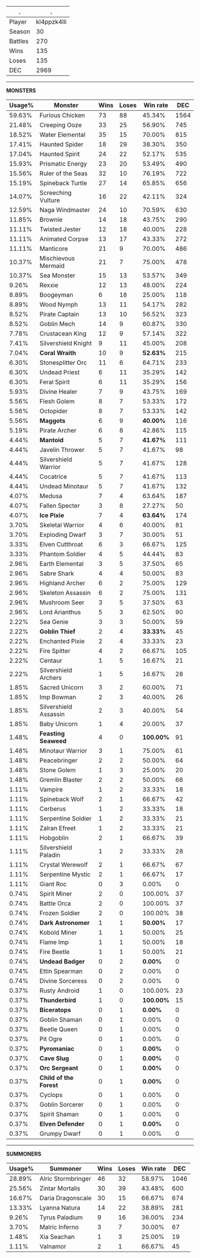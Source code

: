 .|.
|-|-
Player|kl4ppzk4lli
Season|30
Battles|270
Wins|135
Loses|135
DEC|2969

---
**MONSTERS**

Usage%|Monster|Wins|Loses|Win rate|DEC|
-|-|-|-|-|-|
59.63%|Furious Chicken|73|88|45.34%|1564|
21.48%|Creeping Ooze|33|25|56.90%|745|
18.52%|Water Elemental|35|15|70.00%|815|
17.41%|Haunted Spider|18|29|38.30%|350|
17.04%|Haunted Spirit|24|22|52.17%|535|
15.93%|Prismatic Energy|23|20|53.49%|490|
15.56%|Ruler of the Seas|32|10|76.19%|722|
15.19%|Spineback Turtle|27|14|65.85%|656|
14.07%|Screeching Vulture|16|22|42.11%|324|
12.59%|Naga Windmaster|24|10|70.59%|630|
11.85%|Brownie|14|18|43.75%|290|
11.11%|Twisted Jester|12|18|40.00%|228|
11.11%|Animated Corpse|13|17|43.33%|272|
11.11%|Manticore|21|9|70.00%|486|
10.37%|Mischievous Mermaid|21|7|75.00%|478|
10.37%|Sea Monster|15|13|53.57%|349|
9.26%|Rexxie|12|13|48.00%|224|
8.89%|Boogeyman|6|18|25.00%|118|
8.89%|Wood Nymph|13|11|54.17%|282|
8.52%|Pirate Captain|13|10|56.52%|323|
8.52%|Goblin Mech|14|9|60.87%|330|
7.78%|Crustacean King|12|9|57.14%|322|
7.41%|Silvershield Knight|9|11|45.00%|208|
7.04%|**Coral Wraith**|10|9|**52.63%**|215|
6.30%|Stonesplitter Orc|11|6|64.71%|233|
6.30%|Undead Priest|6|11|35.29%|142|
6.30%|Feral Spirit|6|11|35.29%|156|
5.93%|Divine Healer|7|9|43.75%|169|
5.56%|Flesh Golem|8|7|53.33%|172|
5.56%|Octopider|8|7|53.33%|142|
5.56%|**Maggots**|6|9|**40.00%**|116|
5.19%|Pirate Archer|6|8|42.86%|115|
4.44%|**Mantoid**|5|7|**41.67%**|111|
4.44%|Javelin Thrower|5|7|41.67%|98|
4.44%|Silvershield Warrior|5|7|41.67%|128|
4.44%|Cocatrice|5|7|41.67%|113|
4.44%|Undead Minotaur|5|7|41.67%|132|
4.07%|Medusa|7|4|63.64%|187|
4.07%|Fallen Specter|3|8|27.27%|50|
4.07%|**Ice Pixie**|7|4|**63.64%**|174|
3.70%|Skeletal Warrior|4|6|40.00%|81|
3.70%|Exploding Dwarf|3|7|30.00%|51|
3.33%|Elven Cutthroat|6|3|66.67%|125|
3.33%|Phantom Soldier|4|5|44.44%|83|
2.96%|Earth Elemental|3|5|37.50%|65|
2.96%|Sabre Shark|4|4|50.00%|83|
2.96%|Highland Archer|6|2|75.00%|129|
2.96%|Skeleton Assassin|6|2|75.00%|131|
2.96%|Mushroom Seer|3|5|37.50%|63|
2.96%|Lord Arianthus|5|3|62.50%|90|
2.22%|Sea Genie|3|3|50.00%|59|
2.22%|**Goblin Thief**|2|4|**33.33%**|45|
2.22%|Enchanted Pixie|2|4|33.33%|23|
2.22%|Fire Spitter|4|2|66.67%|105|
2.22%|Centaur|1|5|16.67%|21|
2.22%|Silvershield Archers|1|5|16.67%|28|
1.85%|Sacred Unicorn|3|2|60.00%|71|
1.85%|Imp Bowman|2|3|40.00%|26|
1.85%|Silvershield Assassin|2|3|40.00%|54|
1.85%|Baby Unicorn|1|4|20.00%|37|
1.48%|**Feasting Seaweed**|4|0|**100.00%**|91|
1.48%|Minotaur Warrior|3|1|75.00%|61|
1.48%|Peacebringer|2|2|50.00%|64|
1.48%|Stone Golem|1|3|25.00%|20|
1.48%|Gremlin Blaster|2|2|50.00%|66|
1.11%|Vampire|1|2|33.33%|18|
1.11%|Spineback Wolf|2|1|66.67%|42|
1.11%|Cerberus|1|2|33.33%|18|
1.11%|Serpentine Soldier|1|2|33.33%|21|
1.11%|Zalran Efreet|1|2|33.33%|21|
1.11%|Hobgoblin|2|1|66.67%|39|
1.11%|Silvershield Paladin|1|2|33.33%|28|
1.11%|Crystal Werewolf|2|1|66.67%|67|
1.11%|Serpentine Mystic|2|1|66.67%|17|
1.11%|Giant Roc|0|3|0.00%|0|
0.74%|Spirit Miner|2|0|100.00%|37|
0.74%|Battle Orca|2|0|100.00%|37|
0.74%|Frozen Soldier|2|0|100.00%|38|
0.74%|**Dark Astronomer**|1|1|**50.00%**|17|
0.74%|Kobold Miner|1|1|50.00%|25|
0.74%|Flame Imp|1|1|50.00%|18|
0.74%|Fire Beetle|1|1|50.00%|21|
0.74%|**Undead Badger**|0|2|**0.00%**|0|
0.74%|Ettin Spearman|0|2|0.00%|0|
0.74%|Divine Sorceress|0|2|0.00%|0|
0.37%|Rusty Android|1|0|100.00%|23|
0.37%|**Thunderbird**|1|0|**100.00%**|15|
0.37%|**Biceratops**|0|1|**0.00%**|0|
0.37%|Goblin Shaman|0|1|0.00%|0|
0.37%|Beetle Queen|0|1|0.00%|0|
0.37%|Pit Ogre|0|1|0.00%|0|
0.37%|**Pyromaniac**|0|1|**0.00%**|0|
0.37%|**Cave Slug**|0|1|**0.00%**|0|
0.37%|**Orc Sergeant**|0|1|**0.00%**|0|
0.37%|**Child of the Forest**|0|1|**0.00%**|0|
0.37%|Cyclops|0|1|0.00%|0|
0.37%|Goblin Sorcerer|0|1|0.00%|0|
0.37%|Spirit Shaman|0|1|0.00%|0|
0.37%|**Elven Defender**|0|1|**0.00%**|0|
0.37%|Grumpy Dwarf|0|1|0.00%|0|

---
**SUMMONERS**

Usage%|Summoner|Wins|Loses|Win rate|DEC|
-|-|-|-|-|-|
28.89%|Alric Stormbringer|46|32|58.97%|1046|
25.56%|Zintar Mortalis|30|39|43.48%|600|
16.67%|Daria Dragonscale|30|15|66.67%|674|
13.33%|Lyanna Natura|14|22|38.89%|281|
9.26%|Tyrus Paladium|9|16|36.00%|234|
3.70%|Malric Inferno|3|7|30.00%|67|
1.48%|Xia Seachan|1|3|25.00%|19|
1.11%|Valnamor|2|1|66.67%|45|
